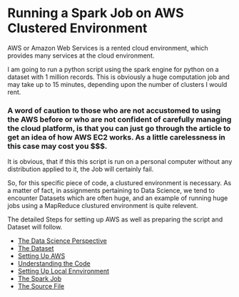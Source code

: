# Running a Spark Job on AWS Clustered Environment

AWS or Amazon Web Services is a rented cloud environment, which provides many services at the cloud environment. 

I am going to run a python script using the spark engine for python on a dataset with 1 million records.
This is obviously a huge computation job and may take up to 15 minutes, depending upon the number of clusters I would rent.

### A word of caution to those who are not accustomed to using the AWS before or who are not confident of carefully managing the cloud platform, is that you can just go through the article to get an idea of how AWS EC2 works. As a little carelessness in this case may cost you $$$. 

It is obvious, that if this this script is run on a personal computer without any distribution applied to it, the Job will certainly fail. 

So, for this specific piece of code, a clustured environment is necessary. As a matter of fact, in assignments pertaining to Data Science, we tend to encounter Datasets which are often huge, and an example of running huge jobs using a MapReduce clustured environment is quite relevent.

The detailed Steps for setting up AWS as well as preparing the script and Dataset will follow.

- [The Data Science Perspective](the-prespective.md)
- [The Dataset](the-dataset.md)
- [Setting Up AWS](aws-setup.md)
- [Understanding the Code](the-code.md)
- [Setting Up Local Ennvironment](local-setup.md)
- [The Spark Job](spark-job.md)
- [The Source File](same-movies.py)

